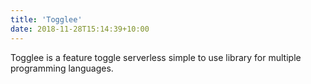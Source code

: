 ```yaml
---
title: 'Togglee'
date: 2018-11-28T15:14:39+10:00
---
```


Togglee is a feature toggle serverless simple to use library for multiple programming languages.